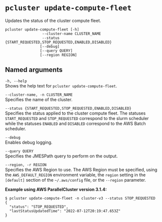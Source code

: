 # `pcluster update-compute-fleet`<a name="pcluster.update-compute-fleet-v3"></a>

Updates the status of the cluster compute fleet\.

```
pcluster update-compute-fleet [-h] 
                 --cluster-name CLUSTER_NAME
                 --status {START_REQUESTED,STOP_REQUESTED,ENABLED,DISABLED}                             
                [--debug]
                [--query QUERY]
                [--region REGION]
```

## Named arguments<a name="pcluster-v3.update-compute-fleet.namedargs"></a>

`-h, --help`  
Shows the help text for `pcluster update-compute-fleet`\.

`--cluster-name, -n CLUSTER_NAME`  
Specifies the name of the cluster\.

`--status {START_REQUESTED,STOP_REQUESTED,ENABLED,DISABLED}`  
Specifies the status applied to the cluster compute fleet\. The statuses `START_REQUESTED` and `STOP_REQUESTED` correspond to the slurm scheduler while the statuses `ENABLED` and `DISABLED` correspond to the AWS Batch scheduler\.

`--debug`  
Enables debug logging\.

`--query QUERY`  
Specifies the JMESPath query to perform on the output\.

`--region, -r REGION`  
Specifies the AWS Region to use\. The AWS Region must be specified, using the `AWS_DEFAULT_REGION` environment variable, the `region` setting in the `[default]` section of the `~/.aws/config` file, or the `--region` parameter\.

**Example using AWS ParallelCluster version 3\.1\.4:**

```
$ pcluster update-compute-fleet -n cluster-v3 --status STOP_REQUESTED
{
  "status": "STOP_REQUESTED",
  "lastStatusUpdatedTime": "2022-07-12T20:19:47.653Z"
}
```